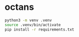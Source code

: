 # octans

```sh
python3 -m venv .venv
source .venv/bin/activate
pip install -r requirements.txt
```
